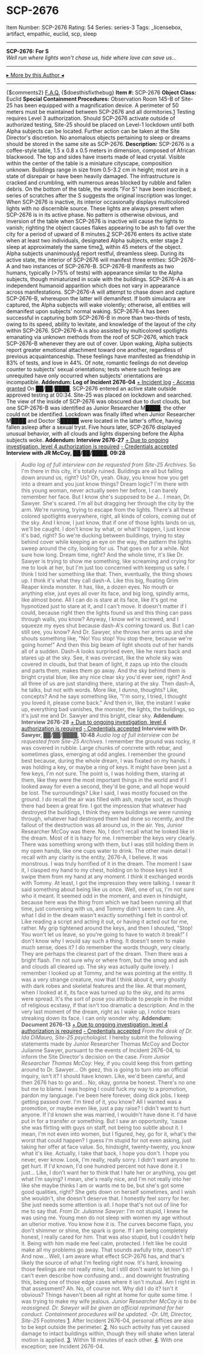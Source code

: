 # SCP-2676
Item Number: SCP-2676
Rating: 54
Series: series-3
Tags: _licensebox, artifact, empathic, euclid, scp, sleep

---

**SCP-2676: For S**  
_Well run where lights won't chase us, hide where love can save us…_
* * *
[▸ More by this Author ◂](http://scp-wiki.wikidot.com/personnel-file-t-lees)
* * *
{$comments2}
[F.A.Q.](https://scp-wiki.wikidot.com/component:info-ayers)
{$doesthisfixthebug}
**Item #:** SCP-2676
**Object Class:** Euclid
**Special Containment Procedures:** Observation Room 145-B of Site-25 has been equipped with a magnification device. A perimeter of 50 meters must be maintained between SCP-2676 and all dormitories.[1](javascript:;) Testing requires Level 3 authorization. Should SCP-2676 activate outside of authorized testing, Site-25 should be placed on Level-1 lockdown until both Alpha subjects can be located. Further action can be taken at the Site Director's discretion. No anomalous objects pertaining to sleep or dreams should be stored in the same site as SCP-2676.
**Description:** SCP-2676 is a coffee-style table, 1.5 x 0.8 x 0.5 meters in dimension, composed of African blackwood. The top and sides have inserts made of lead crystal. Visible within the center of the table is a miniature cityscape, composition unknown. Buildings range in size from 0.5-3.2 cm in height; most are in a state of disrepair or have been heavily damaged. The infrastructure is cracked and crumbling, with numerous areas blocked by rubble and fallen debris. On the bottom of the table, the words "For S" have been inscribed; a series of scratches after the S suggests the original inscription was longer.
When SCP-2676 is inactive, its interior occasionally displays multicolored lights with no discernible source. These lights are always present when SCP-2676 is in its active phase. No pattern is otherwise obvious, and inversion of the table when SCP-2676 is inactive will cause the lights to vanish; righting the object causes flakes appearing to be ash to fall over the city for a period of upward of 8 minutes.[2](javascript:;)
SCP-2676 enters its active state when at least two individuals, designated Alpha subjects, enter stage 2 sleep at approximately the same time[3](javascript:;), within 45 meters of the object. Alpha subjects unanimously[4](javascript:;) report restful, dreamless sleep.
During its active state, the interior of SCP-2676 will manifest three entities: SCP-2676-A and two instances of SCP-2676-B. SCP-2676-B manifests as two humans, typically (>75% of tests) with appearance similar to the Alpha subjects, though miniaturized in scale with the buildings. SCP-2676-A is an independent humanoid apparition which does not vary in appearance across manifestations.
SCP-2676-A will attempt to chase down and capture SCP-2676-B, whereupon the latter will demanifest. If both simulacra are captured, the Alpha subjects will wake violently; otherwise, all entities will demanifest upon subjects' normal waking. SCP-2676-A has been successful in capturing both SCP-2676-B in more than two-thirds of tests, owing to its speed, ability to levitate, and knowledge of the layout of the city within SCP-2676. SCP-2676-A is also assisted by multicolored spotlights emanating via unknown methods from the roof of SCP-2676, which track SCP-2676-B whenever they are out of cover.
Upon waking, Alpha subjects report greater emotional attachment toward one another, regardless of previous acquaintanceship. These feelings have manifested as friendship in 83% of tests, and love in 44%. Of note, romantic feelings do not develop counter to subjects' sexual orientations; tests where such feelings are unrequited have only occurred when subjects' orientations are incompatible.
**Addendum: Log of Incident 2676-04**
[\+ Incident log](javascript:;)
[\- Access granted](javascript:;)
On ██/██/████, SCP-2676 entered an active state outside approved testing at 00:34. Site-25 was placed on lockdown and searched. The view of the inside of SCP-2676 was obscured due to dust clouds, but one SCP-2676-B was identified as Junior Researcher M████; the other could not be identified. Lockdown was finally lifted when Junior Researcher M████ and Doctor S█████ were located in the latter's office, having fallen asleep after a sexual tryst. Five hours later, SCP-2676 displayed unusual behavior, with all clouds and lights dispersing before the Alpha subjects woke.
**Addendum: Interview 2676-27**
[\+ Due to ongoing investigation, level 4 authorization is required](javascript:;)
[\- Credentials accepted](javascript:;)
**Interview with JR McCoy, ██/██/████, 09:28**
> _Audio log of full interview can be requested from Site-25 Archives._
> So I'm there in this city, it's totally ruined. Buildings are all but falling down around us, right?
> Us? Oh, yeah. Okay, you know how you get into a dream and you just know things? Dream logic? I'm there with this young woman, never actually seen her before, I can barely remember her face. But I know she's supposed to be J… I mean, Dr. Sawyer. She's scared. I'm all but dragging her through the city by the arm.
> We're running, trying to escape from the lights. There's all these colored spotlights everywhere, right, all kinds of colors, coming out of the sky. And I know, I just know, that if one of those lights lands on us, we'll be caught. I don't know by what, or what'll happen, I just know it's bad, right? So we're ducking between buildings, trying to stay behind cover while keeping an eye on the way, the pattern the lights sweep around the city, looking for us.
> That goes on for a while. Not sure how long. Dream time, right? And the whole time, it's like Dr. Sawyer is trying to show me something, like screaming and crying for me to look at her, but I'm just too concerned with keeping us safe. I think I told her something like that.
> Then, eventually, the thing shows up. I think it's what they call dash-A. Like this big, floating Grim Reaper kinda monster. It has, like, a dozen eyes. No mouth or anything else, just eyes all over its face, and big long, spindly arms, like almost bone. All I can do is stare at its face, like it's got me hypnotized just to stare at it, and I can't move. It doesn't matter if I could, because right then the lights found us and this thing can pass through walls, you know?
> Anyway, I know we're screwed, and I squeeze my eyes shut because dash-A's coming toward us. But I can still see, you know? And Dr. Sawyer, she throws her arms up and she shouts something like, "No! You stop! You stop there, because we're going home!" And then this big beam of light shoots out of her hands all of a sudden. Dash-A looks surprised even, like he rears back and stares up at the sky.
> See, it was overcast, like the whole sky was covered in clouds, but that beam of light, it zaps up into the clouds and parts them, makes them go away. And the sky behind them is bright crystal blue, like any nice clear sky you'd ever see, right? And all three of us are just standing there, staring at the sky.
> Then dash-A, he talks, but not with words. More like, I dunno, thoughts? Like, concepts? And he says something like, "I'm sorry, I tried, I thought you loved it, please come back." And then in, like, the instant I wake up, everything bad vanishes, the monster, the lights, the buildings, so it's just me and Dr. Sawyer and this bright, clear sky.
**Addendum: Interview 2676-28**
[\+ Due to ongoing investigation, level 4 authorization is required](javascript:;)
[\- Credentials accepted](javascript:;)
**Interview with Dr. Sawyer, ██/██/████, 10:48**
> _Audio log of full interview can be requested from Site-25 Archives._
> I remember the ground was rocky, it was covered in rubble. Large chunks of concrete with rebar, and sometimes glass, emerging at odd angles. I remember the ground best because, during the whole dream, I was fixated on my hands. I was holding a key, or maybe a ring of keys. It might have been just a few keys, I'm not sure. The point is, I was holding them, staring at them, like they were the most important things in the world and if I looked away for even a second, they'd be gone, and all hope would be lost.
> The surroundings? Like I said, I was mostly focused on the ground. I do recall the air was filled with ash, maybe soot, as though there had been a great fire. I got the impression that whatever had destroyed the buildings, I think they were buildings we were running through, whatever had destroyed them had done so recently, and the fallout of the destruction was all around us, in the air.
> Yes, Junior Researcher McCoy was there. No, I don't recall what he looked like in the dream.
> Most of it is hazy for me. I remember the keys very clearly. There was something wrong with them, but I was still holding them in my open hands, like one cups water to drink.
> The other main detail I recall with any clarity is the entity, 2676-A, I believe. It was monstrous. I was truly horrified of it in the dream. The moment I saw it, I clasped my hand to my chest, holding on to those keys lest it swipe them from my hand at any moment. I think it exchanged words with Tommy. At least, I got the impression they were talking. I swear it said something about being like us once. Well, one of us, I'm not sure who it meant.
> It seemed odd in the moment, and even in hindsight, because here was the thing from which we had been running all that time, just conversing with us, and Tommy didn't seem to care.
> Ah, what I did in the dream wasn't exactly something I felt in control of. Like reading a script and acting it out, or having it acted out for me, rather. My grip tightened around the keys, and then I shouted, "Stop! You won't let us leave, so you're going to have to watch it break!" I don't know why I would say such a thing. It doesn't seem to make much sense, does it? I do remember the words though, very clearly. They are perhaps the clearest part of the dream.
> Then there was a bright flash. I'm not sure why or where from, but the smog and ash and clouds all cleared up. The sky was actually quite lovely. I remember I looked up at Tommy, and he was pointing at the entity. It was a very strange creature, now that I think about it, very ghostly with dark robes and skeletal features and the like. At that moment, when I looked at it, its face was turned up to the sky, and its arms were spread. It's the sort of pose you attribute to people in the midst of religious ecstasy, if that isn't too dramatic a description.
> And in the very last moment of the dream, right as I wake up, I notice tears streaking down its face. I can only wonder why.
**Addendum: Document 2676-13**
[\+ Due to ongoing investigation, level 4 authorization is required](javascript:;)
[\- Credentials accepted](javascript:;)
_From the desk of Dr. Ida DiMauro, Site-25 psychologist._
I hereby submit the following statements made by Junior Researcher Thomas McCoy and Doctor Julianne Sawyer, pursuant to the events of Incident 2676-04, to inform the Site Director's decision on the case.
_From Junior Researcher Thomas McCoy:_
> Hey, if you could keep this from getting around to Dr. Sawyer… Oh geez, this is going to turn into an official inquiry, isn't it? I should have known. Like, we'd been careful, and then 2676 has to go and…
> No, okay, gonna be honest. There's no one but me to blame. I was hoping I could fuck my way to a promotion, pardon my language. I've been here forever, doing dick jobs. I keep getting passed over. I'm tired of it, you know?
> All I wanted was a promotion, or maybe even like, just a pay raise? I didn't want to hurt anyone. If I'd known she was married, I wouldn't have done it. I'd have put in for a transfer or something. But I saw an opportunity, 'cause she was flirting with guys on staff, not being too subtle about it. I mean, I'm not even into women, but I figured, hey, go for it, what's the worst that could happen? I guess I'm stupid for not even asking, just taking her offer at face value.
> So, hindsight, twenty-twenty, you know what it's like. Actually, I take that back, I hope you don't. I hope you never, ever know.
> Look, I'm really, really sorry. I didn't want anyone to get hurt. If I'd known, I'd one hundred percent not have done it. I just… Like, I don't want her to think that I hate her or anything, you get what I'm saying? I mean, she's really nice, and I'm not really into her like she maybe thinks I am or wants me to be, but she's got some good qualities, right? She gets down on herself sometimes, and I wish she wouldn't, she doesn't deserve that. I honestly feel sorry for her. She just needs some attention is all. I hope that's not out of line for me to say that.
_From Dr. Julianne Sawyer:_
> I'm not stupid, I knew he was using me. Young men do not sleep with women my age without an ulterior motive. You know how it is. The curves become flaps, you don't shimmer or shine, the spark is gone.
> If I am being completely honest, I really cared for him. That was also stupid, but I couldn't help it. Being with him made me feel calm, protected. I felt like he could make all my problems go away. That sounds awfully trite, doesn't it?
> And now… Well, I am aware what effect SCP-2676 has, and that's likely the source of what I'm feeling right now. It's hard, knowing those feelings are not really mine, but I still don't want to let him go. I can't even describe how confusing and… and downright frustrating this, being one of those edge cases where it isn't mutual. Am I right in that assessment?
> Ah. No, of course not.
> Why did I do it? Isn't it obvious? Things haven't been all right at home for quite some time. I was trying to make my wife jealous.
_Junior Researcher McCoy is to be reassigned. Dr. Sawyer will be given an official reprimand for her conduct. Containment procedures will be updated. -Dr. Utt, Director, Site-25_
Footnotes
[1](javascript:;). After Incident 2676-04, personal offices are also to be kept outside the perimeter.
[2](javascript:;). No such activity has yet caused damage to intact buildings within, though they will shake when lateral motion is applied.
[3](javascript:;). Within 18 minutes of each other.
[4](javascript:;). With one exception; see Incident 2676-04.